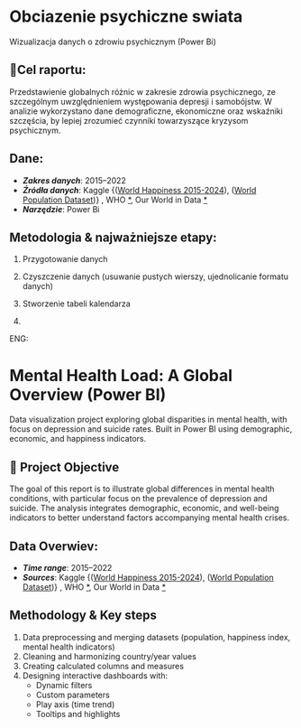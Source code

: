 # Obciazenie psychiczne swiata 

Wizualizacja danych o zdrowiu psychicznym (Power Bi)

## 🎯Cel raportu: 

Przedstawienie globalnych różnic w zakresie zdrowia psychicznego, ze szczególnym uwzględnieniem występowania depresji i samobójstw. W analizie wykorzystano dane demograficzne, ekonomiczne oraz wskaźniki szczęścia, by lepiej zrozumieć czynniki towarzyszące kryzysom psychicznym.

## Dane:

- ***Zakres danych***: 2015–2022
- ***Źródła danych***: Kaggle {([World Happiness 2015-2024](https://www.kaggle.com/datasets/yadiraespinoza/world-happiness-2015-2024/data?select=world_happiness_2015.csv)), ([World Population Dataset](https://www.kaggle.com/datasets/iamsouravbanerjee/world-population-dataset?select=world_population.csv))} , WHO [*](https://www.who.int/data/gho/data/indicators/indicator-details/GHO/estimated-population-based-prevalence-of-depression), Our World in Data [*](https://data-explorer.oecd.org/vis?lc=en&ac=false&tm=DF_COM&pg=0&snb=1&vw=tb&df[ds]=dsDisseminateFinalDMZ&df[id]=DSD_HEALTH_STAT%40DF_COM&df[ag]=OECD.ELS.HD&pd=2015%2C&dq=.A......_T.STANDARD....&to[TIME_PERIOD]=false)
- ***Narzędzie***: Power Bi


## Metodologia & najważniejsze etapy:
1. Przygotowanie danych
2. Czyszczenie danych (usuwanie pustych wierszy, ujednolicanie formatu danych)
3. Stworzenie tabeli kalendarza

   
5. 






ENG: 
# Mental Health Load: A Global Overview (Power BI)

Data visualization project exploring global disparities in mental health, with focus on depression and suicide rates. Built in Power BI using demographic, economic, and happiness indicators.

## 🎯 Project Objective

The goal of this report is to illustrate global differences in mental health conditions, with particular focus on the prevalence of depression and suicide. The analysis integrates demographic, economic, and well-being indicators to better understand factors accompanying mental health crises.

## Data Overwiev:

- ***Time range***: 2015–2022
- ***Sources***: Kaggle {([World Happiness 2015-2024](https://www.kaggle.com/datasets/yadiraespinoza/world-happiness-2015-2024/data?select=world_happiness_2015.csv)), ([World Population Dataset](https://www.kaggle.com/datasets/iamsouravbanerjee/world-population-dataset?select=world_population.csv))} , WHO [*](https://www.who.int/data/gho/data/indicators/indicator-details/GHO/estimated-population-based-prevalence-of-depression), Our World in Data [*](https://data-explorer.oecd.org/vis?lc=en&ac=false&tm=DF_COM&pg=0&snb=1&vw=tb&df[ds]=dsDisseminateFinalDMZ&df[id]=DSD_HEALTH_STAT%40DF_COM&df[ag]=OECD.ELS.HD&pd=2015%2C&dq=.A......_T.STANDARD....&to[TIME_PERIOD]=false)


## Methodology & Key steps

1. Data preprocessing and merging datasets (population, happiness index, mental health indicators)
2. Cleaning and harmonizing country/year values
3. Creating calculated columns and measures
4. Designing interactive dashboards with:
   - Dynamic filters
   - Custom parameters
   - Play axis (time trend)
   - Tooltips and highlights
